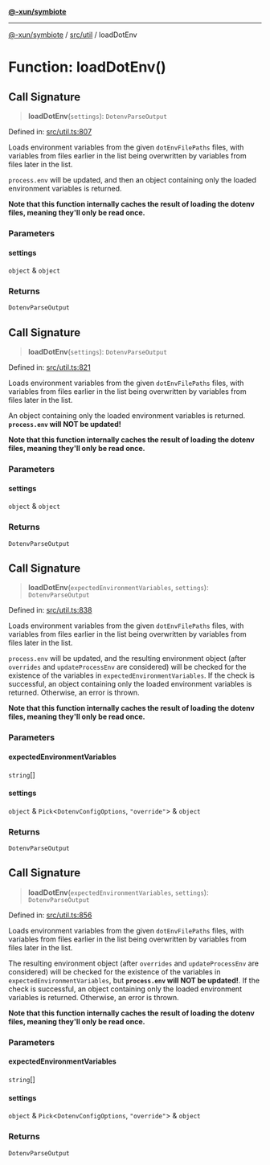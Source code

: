 [**@-xun/symbiote**](../../../README.md)

***

[@-xun/symbiote](../../../README.md) / [src/util](../README.md) / loadDotEnv

# Function: loadDotEnv()

## Call Signature

> **loadDotEnv**(`settings`): `DotenvParseOutput`

Defined in: [src/util.ts:807](https://github.com/Xunnamius/symbiote/blob/93db40a191a3211953c897ee68551b6408725320/src/util.ts#L807)

Loads environment variables from the given `dotEnvFilePaths` files, with
variables from files earlier in the list being overwritten by variables from
files later in the list.

`process.env` will be updated, and then an object containing only the loaded
environment variables is returned.

**Note that this function internally caches the result of loading the dotenv
files, meaning they'll only be read once.**

### Parameters

#### settings

`object` & `object`

### Returns

`DotenvParseOutput`

## Call Signature

> **loadDotEnv**(`settings`): `DotenvParseOutput`

Defined in: [src/util.ts:821](https://github.com/Xunnamius/symbiote/blob/93db40a191a3211953c897ee68551b6408725320/src/util.ts#L821)

Loads environment variables from the given `dotEnvFilePaths` files, with
variables from files earlier in the list being overwritten by variables from
files later in the list.

An object containing only the loaded environment variables is returned.
**`process.env` will NOT be updated!**

**Note that this function internally caches the result of loading the dotenv
files, meaning they'll only be read once.**

### Parameters

#### settings

`object` & `object`

### Returns

`DotenvParseOutput`

## Call Signature

> **loadDotEnv**(`expectedEnvironmentVariables`, `settings`): `DotenvParseOutput`

Defined in: [src/util.ts:838](https://github.com/Xunnamius/symbiote/blob/93db40a191a3211953c897ee68551b6408725320/src/util.ts#L838)

Loads environment variables from the given `dotEnvFilePaths` files, with
variables from files earlier in the list being overwritten by variables from
files later in the list.

`process.env` will be updated, and the resulting environment object (after
`overrides` and `updateProcessEnv` are considered) will be checked for the
existence of the variables in `expectedEnvironmentVariables`. If the check is
successful, an object containing only the loaded environment variables is
returned. Otherwise, an error is thrown.

**Note that this function internally caches the result of loading the dotenv
files, meaning they'll only be read once.**

### Parameters

#### expectedEnvironmentVariables

`string`[]

#### settings

`object` & `Pick`\<`DotenvConfigOptions`, `"override"`\> & `object`

### Returns

`DotenvParseOutput`

## Call Signature

> **loadDotEnv**(`expectedEnvironmentVariables`, `settings`): `DotenvParseOutput`

Defined in: [src/util.ts:856](https://github.com/Xunnamius/symbiote/blob/93db40a191a3211953c897ee68551b6408725320/src/util.ts#L856)

Loads environment variables from the given `dotEnvFilePaths` files, with
variables from files earlier in the list being overwritten by variables from
files later in the list.

The resulting environment object (after `overrides` and `updateProcessEnv`
are considered) will be checked for the existence of the variables in
`expectedEnvironmentVariables`, but **`process.env` will NOT be updated!**.
If the check is successful, an object containing only the loaded environment
variables is returned. Otherwise, an error is thrown.

**Note that this function internally caches the result of loading the dotenv
files, meaning they'll only be read once.**

### Parameters

#### expectedEnvironmentVariables

`string`[]

#### settings

`object` & `Pick`\<`DotenvConfigOptions`, `"override"`\> & `object`

### Returns

`DotenvParseOutput`
